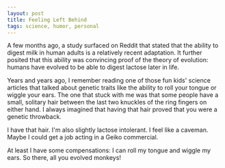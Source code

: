 ```yaml
---
layout: post
title: Feeling Left Behind
tags: science, humor, personal
---
```


A few months ago, a study surfaced on Reddit that stated that the ability to
digest milk in human adults is a relatively recent adaptation. It further
posited that this ability was convincing proof of the theory of evolution:
humans have evolved to be able to digest lactose later in life.

Years and years ago, I remember reading one of those fun kids' science
articles that talked about genetic traits like the ability to roll your
tongue or wiggle your ears. The one that stuck with me was that some people
have a small, solitary hair between the last two knuckles of the ring
fingers on either hand. I always imagined that having that hair proved that
you were a genetic throwback.

I have that hair. I'm also slightly lactose intolerant. I feel like a
caveman. Maybe I could get a job acting in a Geiko commercial.

At least I have some compensations: I can roll my tongue and wiggle my ears.
So there, all you evolved monkeys!
